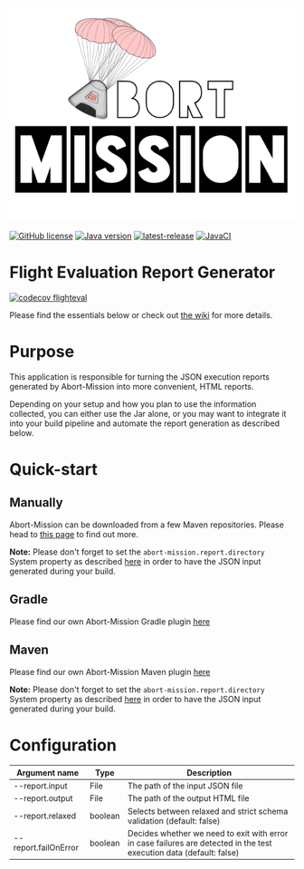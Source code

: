 ![Abort-Mission](../../.github/assets/Abort-Mission-logo_export_transparent_640.png)

[![GitHub license](https://img.shields.io/github/license/nagyesta/abort-mission?color=informational)](https://raw.githubusercontent.com/nagyesta/abort-mission/main/LICENSE)
[![Java version](https://img.shields.io/badge/Java%20version-17-yellow?logo=java)](https://img.shields.io/badge/Java%20version-17-yellow?logo=java)
[![latest-release](https://img.shields.io/github/v/tag/nagyesta/abort-mission?color=blue&logo=git&label=releases&sort=semver)](https://github.com/nagyesta/abort-mission/releases)
[![JavaCI](https://img.shields.io/github/actions/workflow/status/nagyesta/abort-mission/gradle.yml?logo=github&branch=main)](https://github.com/nagyesta/abort-mission/actions/workflows/gradle.yml)

# Flight Evaluation Report Generator

[![codecov flighteval](https://img.shields.io/codecov/c/github/nagyesta/abort-mission?label=Coverage:%20FlightEvaluationReport&flag=flighteval&token=I832ZCIONI)](https://img.shields.io/codecov/c/github/nagyesta/abort-mission?label=Coverage:%20FlightEvaluationReport&flag=flighteval&token=I832ZCIONI)

Please find the essentials below or check out [the wiki](https://github.com/nagyesta/abort-mission/wiki) for more
details.

# Purpose

This application is responsible for turning the JSON execution reports generated by Abort-Mission into more
convenient, HTML reports.

Depending on your setup and how you plan to use the information collected, you can either use the Jar alone, or you may
want to integrate it into your build pipeline and automate the report generation as described below.

# Quick-start

## Manually

Abort-Mission can be downloaded from a few Maven repositories. Please head to
[this page](https://github.com/nagyesta/abort-mission/wiki/Configuring-our-repository-for-your-build-system)
to find out more.

**Note:** Please don't forget to set the `abort-mission.report.directory` System property as described
[here](https://github.com/nagyesta/abort-mission/blob/main/mission-control/README.md#system-properties)
in order to have the JSON input generated during your build.

## Gradle

Please find our own Abort-Mission Gradle
plugin [here](https://github.com/nagyesta/abort-mission-gradle-plugin/blob/main/README.md)

## Maven

Please find our own Abort-Mission Maven
plugin [here](https://github.com/nagyesta/abort-mission-maven-plugin/blob/main/README.md)

**Note:** Please don't forget to set the `abort-mission.report.directory` System property as described
[here](https://github.com/nagyesta/abort-mission/blob/main/mission-control/README.md#system-properties)
in order to have the JSON input generated during your build.

# Configuration

| Argument name        | Type    | Description                                                                                                          |
| -------------------- | ------- | -------------------------------------------------------------------------------------------------------------------- |
| --report.input       | File    | The path of the input JSON file                                                                                      |
| --report.output      | File    | The path of the output HTML file                                                                                     |
| --report.relaxed     | boolean | Selects between relaxed and strict schema validation (default: false)                                                |
| --report.failOnError | boolean | Decides whether we need to exit with error in case failures are detected in the test execution data (default: false) |
